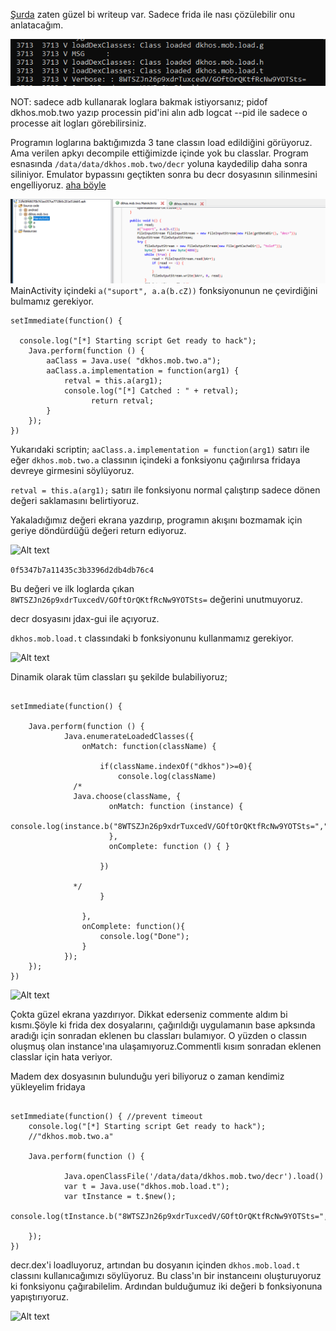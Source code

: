 
[Şurda](https://github.com/csmali/hackedemedikki-CTF/tree/master/DKHOS/mobile/mobile200) zaten güzel bi writeup var. Sadece frida ile nası çözülebilir onu anlatacağım.


![Alt text](MOBILE200_Resimler/log.png)

NOT: sadece adb kullanarak loglara bakmak istiyorsanız;
pidof dkhos.mob.two yazıp processin pid'ini alın
adb logcat --pid <pid> ile sadece o processe ait logları görebilirsiniz.

Programın loglarına baktığımızda 3 tane classın load edildiğini görüyoruz. Ama verilen apkyı decompile ettiğimizde içinde yok bu classlar. Program esnasında ```/data/data/dkhos.mob.two/decr``` yoluna kaydedilip daha sonra siliniyor.
Emulator bypassını geçtikten sonra bu decr dosyasının silinmesini engelliyoruz.
[aha böyle ](https://www.invictuseurope.com/blog/43/)


![Alt text](MOBILE200_Resimler/mainactivity.png)
MainActivity içindeki ```a("suport", a.a(b.cZ))``` fonksiyonunun ne çevirdiğini bulmamız gerekiyor.

```
setImmediate(function() {

  console.log("[*] Starting script Get ready to hack");
	Java.perform(function () {
		aaClass = Java.use(	"dkhos.mob.two.a");
		aaClass.a.implementation = function(arg1) {
            retval = this.a(arg1);
            console.log("[*] Catched : " + retval);
			      return retval;
		}
	});
})
```

Yukarıdaki scriptin;
```aaClass.a.implementation = function(arg1)``` satırı ile eğer  ```dkhos.mob.two.a``` classının içindeki a fonksiyonu çağırılırsa fridaya devreye girmesini söylüyoruz.

```retval = this.a(arg1);``` satırı ile fonksiyonu normal çalıştırıp sadece dönen değeri saklamasını belirtiyoruz.

Yakaladığımız değeri ekrana yazdırıp, programın akışını bozmamak için geriye döndürdüğü değeri return ediyoruz.

![Alt text](MOBILE200_Resimler/catch.png)

```0f5347b7a11435c3b3396d2db4db76c4```

Bu değeri ve ilk loglarda çıkan ```8WTSZJn26p9xdrTuxcedV/GOftOrQKtfRcNw9YOTSts=``` değerini unutmuyoruz.

decr dosyasını jdax-gui ile açıyoruz.

```dkhos.mob.load.t``` classındaki b fonksiyonunu kullanmamız gerekiyor.

![Alt text](MOBILE200_Resimler/Screenshot_1.png)


Dinamik olarak tüm classları şu şekilde bulabiliyoruz;
```

setImmediate(function() {

	Java.perform(function () {
			Java.enumerateLoadedClasses({
				onMatch: function(className) {

					if(className.indexOf("dkhos")>=0){
						console.log(className)
              /*
              Java.choose(className, {
                      onMatch: function (instance) {
                        console.log(instance.b("8WTSZJn26p9xdrTuxcedV/GOftOrQKtfRcNw9YOTSts=","0f5347b7a11435c3b3396d2db4db76c4"))
                      },
                      onComplete: function () { }

                    })

              */
					}

				},
				onComplete: function(){
					console.log("Done");
				}
			});
	});
})

```
![Alt text](MOBILE200_Resimler/enum.png)

Çokta güzel ekrana yazdırıyor. Dikkat ederseniz commente aldım bi kısmı.Şöyle ki frida dex dosyalarını, çağırıldığı uygulamanın base apksında aradığı için sonradan eklenen bu classları bulamıyor.
O yüzden o classın oluşmuş olan instance'ına ulaşamıyoruz.Commentli kısım sonradan eklenen classlar için hata veriyor.

Madem dex dosyasının bulunduğu yeri biliyoruz o zaman kendimiz yükleyelim fridaya

```

setImmediate(function() { //prevent timeout
    console.log("[*] Starting script Get ready to hack");
	//"dkhos.mob.two.a"

	Java.perform(function () {

			Java.openClassFile('/data/data/dkhos.mob.two/decr').load()
			var t = Java.use("dkhos.mob.load.t");
			var tInstance = t.$new();
			console.log(tInstance.b("8WTSZJn26p9xdrTuxcedV/GOftOrQKtfRcNw9YOTSts=","0f5347b7a11435c3b3396d2db4db76c4"));

	});
})
```

decr.dex'i loadluyoruz, artından bu dosyanın içinden ```dkhos.mob.load.t``` classını kullanıcağımızı söylüyoruz. Bu class'ın bir instanceını oluşturuyoruz ki fonksiyonu çağırabilelim.
Ardından bulduğumuz iki değeri b fonksiyonuna yapıştırıyoruz.

![Alt text](MOBILE200_Resimler/flag.png)
